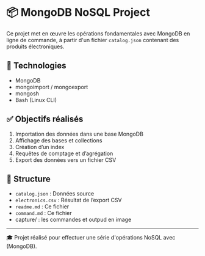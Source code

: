 # 📦 MongoDB NoSQL Project

Ce projet met en œuvre les opérations fondamentales avec MongoDB en ligne de commande, à partir d'un fichier `catalog.json` contenant des produits électroniques.

## 🔧 Technologies
- MongoDB
- mongoimport / mongoexport
- mongosh
- Bash (Linux CLI)

## ✅ Objectifs réalisés

1. Importation des données dans une base MongoDB
2. Affichage des bases et collections
3. Création d’un index
4. Requêtes de comptage et d’agrégation
5. Export des données vers un fichier CSV

## 📁 Structure
- `catalog.json` : Données source
- `electronics.csv` : Résultat de l’export CSV
- `readme.md` : Ce fichier
- `command.md` : Ce fichier
-  capture/ : les commandes et outpud en image

---

🎓 Projet réalisé pour effectuer une série d'opérations NoSQL avec (MongoDB).